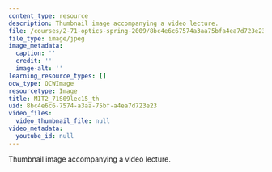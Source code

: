 ```yaml
---
content_type: resource
description: Thumbnail image accompanying a video lecture.
file: /courses/2-71-optics-spring-2009/8bc4e6c67574a3aa75bfa4ea7d723e23_MIT2_71S09lec15_th.jpg
file_type: image/jpeg
image_metadata:
  caption: ''
  credit: ''
  image-alt: ''
learning_resource_types: []
ocw_type: OCWImage
resourcetype: Image
title: MIT2_71S09lec15_th
uid: 8bc4e6c6-7574-a3aa-75bf-a4ea7d723e23
video_files:
  video_thumbnail_file: null
video_metadata:
  youtube_id: null
---
```

Thumbnail image accompanying a video lecture.

